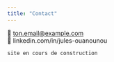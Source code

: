 ```yaml
---
title: "Contact"
---
```

📧 ton.email@example.com  
🔗 linkedin.com/in/jules-ouanounou


``` 
site en cours de construction
``` 